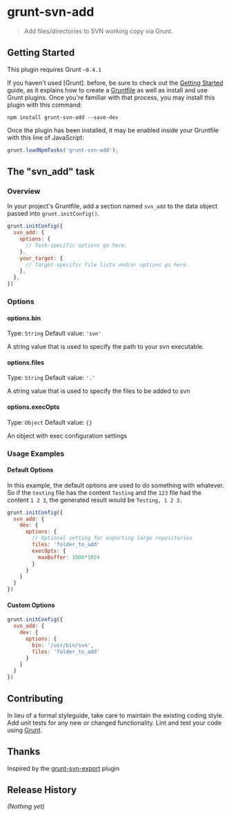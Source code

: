 # grunt-svn-add

> Add files/directories to SVN working copy via Grunt.

## Getting Started
This plugin requires Grunt `~0.4.1`

If you haven't used [Grunt]. before, be sure to check out the [Getting Started](http://gruntjs.com/getting-started) guide, as it explains how to create a [Gruntfile](http://gruntjs.com/sample-gruntfile) as well as install and use Grunt plugins. Once you're familiar with that process, you may install this plugin with this command:

```shell
npm install grunt-svn-add --save-dev
```

Once the plugin has been installed, it may be enabled inside your Gruntfile with this line of JavaScript:

```js
grunt.loadNpmTasks('grunt-svn-add');
```

## The "svn_add" task

### Overview
In your project's Gruntfile, add a section named `svn_add` to the data object passed into `grunt.initConfig()`.

```js
grunt.initConfig({
  svn_add: {
    options: {
      // Task-specific options go here.
    },
    your_target: {
      // Target-specific file lists and/or options go here.
    },
  },
})
```

### Options

#### options.bin
Type: `String`
Default value: `'svn'`

A string value that is used to specify the path to your svn executable.


#### options.files
Type: `String`
Default value: `'.'`

A string value that is used to specify the files to be added to svn

#### options.execOpts
Type: `Object`
Default value: `{}`

An object with exec configuration settings

### Usage Examples

#### Default Options
In this example, the default options are used to do something with whatever. So if the `testing` file has the content `Testing` and the `123` file had the content `1 2 3`, the generated result would be `Testing, 1 2 3.`

```js
grunt.initConfig({
  svn_add: {
    dev: {
      options: {
        // Optional setting for exporting large repositories
        files: 'folder_to_add'
        execOpts: {
          maxBuffer: 1000*1024
        }        
      }
    }
  }
})
```

#### Custom Options

```js
grunt.initConfig({
  svn_add: {
    dev: {
      options: {
        bin: '/usr/bin/svn',
        files: 'folder_to_add'
      }
    }
  }
})
```

## Contributing
In lieu of a formal styleguide, take care to maintain the existing coding style. Add unit tests for any new or changed functionality. Lint and test your code using [Grunt](http://gruntjs.com/).

## Thanks
Inspired by the [grunt-svn-export](https://github.com/francisbyrne/grunt-svn-export) plugin

## Release History
_(Nothing yet)_
